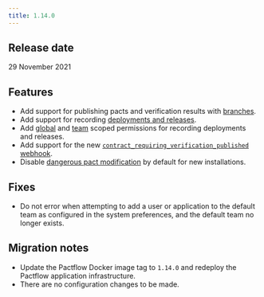 ```yaml
---
title: 1.14.0
---
```


## Release date

29 November 2021

## Features

* Add support for publishing pacts and verification results with [branches](https://docs.pact.io/pact_broker/branches).
* Add support for recording [deployments and releases](https://docs.pact.io/pact_broker/recording_deployments_and_releases).
* Add [global](/docs/permissions/permissions#deployment_and_releaserecord) and [team](/docs/permissions/permissions#deployment_and_releaserecordteam) scoped permissions for recording deployments and releases.
* Add support for the new [`contract_requiring_verification_published` webhook](https://docs.pact.io/blog/2021/10/11/contract-requiring-verification-published-webhook-event).
* Disable [dangerous pact modification](https://docs.pact.io/pact_broker/configuration/settings#allow_dangerous_contract_modification) by default for new installations.

## Fixes

* Do not error when attempting to add a user or application to the default team as configured in the system preferences, and the default team no longer exists.

## Migration notes

* Update the Pactflow Docker image tag to `1.14.0` and redeploy the Pactflow application infrastructure.
* There are no configuration changes to be made.
